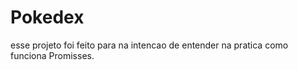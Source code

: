 # Pokedex

esse projeto  foi  feito  para na intencao de entender na pratica como funciona Promisses. 